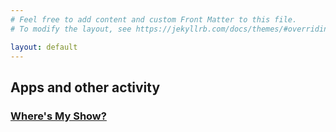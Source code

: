 ```yaml
---
# Feel free to add content and custom Front Matter to this file.
# To modify the layout, see https://jekyllrb.com/docs/themes/#overriding-theme-defaults

layout: default
---
```


## Apps and other activity ##

### [Where's My Show?](https://trugold.github.io/wheres-my-show) ###
